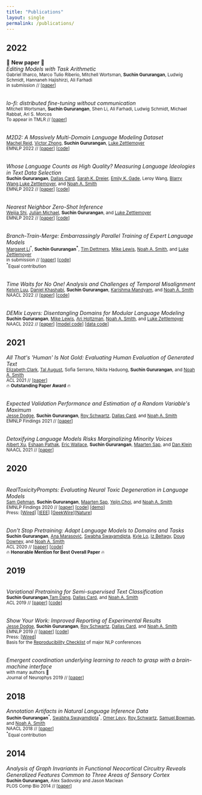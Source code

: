 ```yaml
---
title: "Publications"
layout: single
permalink: /publications/
---
```


## 2022

💫 **New paper** 💫
<br>*Editing Models with Task Arithmetic*
<br><sub>Gabriel Ilharco, Marco Tulio Riberio, Mitchell Wortsman, **Suchin Gururangan**, Ludwig Schmidt, Hannaneh Hajishirzi, Ali Farhadi</sub>
<br><sub> in submission // [[paper](https://arxiv.org/abs/2212.04089)] </sub>

<br>*lo-fi: distributed fine-tuning without communication*
<br><sub>Mitchell Wortsman, **Suchin Gururangan**, Shen Li, Ali Farhadi, Ludwig Schmidt, Michael Rabbat, Ari S. Morcos</sub>
<br><sub> To appear in TMLR // [[paper](https://arxiv.org/abs/2210.11948)]  </sub>

<br>*M2D2: A Massively Multi-Domain Language Modeling Dataset*
<br><sub>[Machel Reid](https://machelreid.github.io/), [Victor Zhong](https://www.victorzhong.com/), **Suchin Gururangan**, [Luke Zettlemoyer](https://www.cs.washington.edu/people/faculty/lsz) </sub>
<br><sub> EMNLP 2022 // [[paper](https://arxiv.org/abs/2210.07370)] [[code](https://github.com/machelreid/m2d2)] </sub>

<br>*Whose Language Counts as High Quality? Measuring Language Ideologies in Text Data Selection*
<br><sub>**Suchin Gururangan**, [Dallas Card](https://dallascard.github.io/), [Sarah K. Dreier](https://www.skdreier.com/), [Emily K. Gade](https://emilykgade.com/), Leroy Wang, [Blarry Wang](https://blarry.me/),[Luke Zettlemoyer](https://www.cs.washington.edu/people/faculty/lsz), and [Noah A. Smith](https://nasmith.github.io/)</sub>
<br><sub> EMNLP 2022 // [[paper](https://arxiv.org/abs/2201.10474)] [[code](https://github.com/kernelmachine/quality-filter)] </sub>

<br>*Nearest Neighbor Zero-Shot Inference*
<br><sub>[Weijia Shi](https://weijia-shi.netlify.app/author/weijia-shi/), [Julian Michael](https://julianmichael.org/), **Suchin Gururangan**,  and [Luke Zettlemoyer](https://www.cs.washington.edu/people/faculty/lsz)</sub>
<br><sub> EMNLP 2022 // [[paper](https://suchin.io/assets/knnprompt.pdf)] [[code](https://github.com/swj0419/kNN_prompt)]</sub>

<br>*Branch-Train-Merge: Embarrassingly Parallel Training of Expert Language Models*
<br><sub>[Margaret Li](https://margs.li/)<sup>\*</sup>, **Suchin Gururangan<sup>\*</sup>**, [Tim Dettmers](https://timdettmers.com/), [Mike Lewis](https://twitter.com/ml_perception?lang=en), [Noah A. Smith](https://nasmith.github.io/), and [Luke Zettlemoyer](https://www.cs.washington.edu/people/faculty/lsz)</sub>
<br><sub> in submission // [[paper](https://arxiv.org/abs/2208.03306)] [[code](https://github.com/hadasah/btm)]</sub>
<br><sub><sup>*</sup>Equal contribution</sub>

<br>*Time Waits for No One! Analysis and Challenges of Temporal Misalignment*
<br><sub>[Kelvin Luu](https://twitter.com/kel__lu), [Daniel Khashabi](https://danielkhashabi.com/), **Suchin Gururangan**, [Karishma Mandyam](https://kmandyam.github.io/), and [Noah A. Smith](https://nasmith.github.io/)</sub>
<br><sub> NAACL 2022 // [[paper](https://arxiv.org/abs/2111.07408)] [[code](https://github.com/Kel-Lu/time-waits-for-no-one)]</sub>

<br>*DEMix Layers: Disentangling Domains for Modular Language Modeling*
<br><sub>**Suchin Gururangan**, [Mike Lewis](https://twitter.com/ml_perception?lang=en), [Ari Holtzman](https://ari-holtzman.github.io/), [Noah A. Smith](https://nasmith.github.io/), and [Luke Zettlemoyer](https://www.cs.washington.edu/people/faculty/lsz)</sub>
<br><sub> NAACL 2022 // [[paper](https://arxiv.org/abs/2108.05036)] [[model code](https://github.com/kernelmachine/demix)] [[data code](https://github.com/kernelmachine/demix-data)]</sub>



## 2021

*All That's 'Human' Is Not Gold: Evaluating Human Evaluation of Generated Text*
<br><sub>[Elizabeth Clark](https://homes.cs.washington.edu/~eaclark7/), [Tal August](https://homes.cs.washington.edu/~taugust/), Sofia Serrano, Nikita Haduong, **Suchin Gururangan**, and [Noah A. Smith](https://nasmith.github.io/)</sub>
<br><sub>ACL 2021 // [[paper](https://aclanthology.org/2021.acl-long.565/)]</sub>
<br><sub>🔥 **Outstanding Paper Award** 🔥</sub>

<br>*Expected Validation Performance and Estimation of a Random Variable's Maximum*
<br><sub>[Jesse Dodge](http://www.cs.cmu.edu/~jessed/), **Suchin Gururangan**, [Roy Schwartz](https://schwartz-lab-huji.github.io/), [Dallas Card](https://web.stanford.edu/~dcard/), and [Noah A. Smith](https://nasmith.github.io/)</sub>
<br><sub>EMNLP Findings 2021 // [[paper](https://arxiv.org/pdf/2110.00613.pdf)]</sub>

<br>*Detoxifying Language Models Risks Marginalizing Minority Voices*
<br><sub>[Albert Xu](https://albertxu.xyz/), [Eshaan Pathak](https://www.linkedin.com/in/eshaan-pathak/), [Eric Wallace](https://www.ericswallace.com/), **Suchin Gururangan**, [Maarten Sap](https://homes.cs.washington.edu/~msap/), and [Dan Klein](https://people.eecs.berkeley.edu/~klein/)</sub>
<br><sub>NAACL 2021 // [[paper](https://aclanthology.org/2021.naacl-main.190/)]</sub>

## 2020

<br>*RealToxicityPrompts: Evaluating Neural Toxic Degeneration in Language Models*
<br><sub> [Sam Gehman](https://github.com/thesamuel), **Suchin Gururangan**, [Maarten Sap](https://homes.cs.washington.edu/~msap/), [Yejin Choi](https://homes.cs.washington.edu/~yejin/), and [Noah A. Smith](https://nasmith.github.io/)</sub>
<br><sub>EMNLP Findings 2020 //  [[paper](https://aclanthology.org/2020.findings-emnlp.301/)] [[code](https://github.com/allenai/real-toxicity-prompts)] [[demo](https://toxicdegeneration.allenai.org/)]</sub>
<br><sub>Press: [[Wired](https://www.wired.com/story/ai-fueled-dungeon-game-got-much-darker/)] [[IEEE](https://spectrum.ieee.org/open-ais-powerful-text-generating-tool-is-ready-for-business)] [[GeekWire](https://www.geekwire.com/2021/curse-neural-toxicity-ai2-uw-researchers-help-computers-watch-language/)][[Nature](https://www.nature.com/articles/d41586-021-00530-0)]</sub>

<br>*Don't Stop Pretraining: Adapt Language Models to Domains and Tasks*
<br><sub>**Suchin Gururangan**, [Ana Marasović](https://www.anamarasovic.com/), [Swabha Swayamdipta](https://swabhs.com/), [Kyle Lo](https://kyleclo.github.io/), [Iz Beltagy](https://beltagy.net/), [Doug Downey](https://users.cs.northwestern.edu/~ddowney/), and [Noah A. Smith](https://nasmith.github.io/) </sub>
<br><sub>ACL 2020 // [[paper](https://aclanthology.org/2020.acl-main.740/)] [[code](https://github.com/allenai/dont-stop-pretraining)]</sub>
<br><sub>🔥 **Honorable Mention for Best Overall Paper** 🔥</sub>


## 2019

<br>*Variational Pretraining for Semi-supervised Text Classification*
<br><sub>**Suchin Gururangan**,[Tam Dang](https://tamdang.io/), [Dallas Card](https://web.stanford.edu/~dcard/), and [Noah A. Smith](https://nasmith.github.io/)</sub>
<br><sub>ACL 2019 // [[paper](https://aclanthology.org/P19-1590/)] [[code](https://github.com/allenai/vampire)]</sub>

<br>*Show Your Work: Improved Reporting of Experimental Results*
<br><sub>[Jesse Dodge](http://www.cs.cmu.edu/~jessed/), **Suchin Gururangan**, [Roy Schwartz](https://schwartz-lab-huji.github.io/), [Dallas Card](https://web.stanford.edu/~dcard/), and [Noah A. Smith](https://nasmith.github.io/)</sub>
<br><sub>EMNLP 2019 // [[paper](https://aclanthology.org/D19-1224/)] [[code](https://github.com/allenai/allentune)]</sub>
<br><sub>Press: [[Wired](https://www.wired.com/story/artificial-intelligence-confronts-reproducibility-crisis/)]</sub>
<br><sub>Basis for the [Reproducibility Checklist](https://2020.emnlp.org/call-for-papers) of major NLP conferences</sub>

<br>*Emergent coordination underlying learning to reach to grasp with a brain-machine interface*
<br><sub> with many authors 🙂</sub>
<br><sub>Journal of Neurophys 2019 // [[paper](https://pubmed.ncbi.nlm.nih.gov/29357477)]</sub>


## 2018

*Annotation Artifacts in Natural Language Inference Data*
<br><sub>**Suchin Gururangan**<sup>\*</sup>, [Swabha Swayamdipta](https://swabhs.com/)<sup>\*</sup>, [Omer Levy](https://www.cs.tau.ac.il/~levyomer/), [Roy Schwartz](https://schwartz-lab-huji.github.io/), [Samuel Bowman](https://cims.nyu.edu/~sbowman/), and [Noah A. Smith](https://nasmith.github.io/)</sub>
<br><sub>NAACL 2018 // [[paper](https://aclanthology.org/N18-2017/)]</sub>
<br><sub><sup>*</sup>Equal contribution</sub>


## 2014

*Analysis of Graph Invariants in Functional Neocortical Circuitry Reveals Generalized Features Common to Three Areas of Sensory Cortex*
<br><sub>**Suchin Gururangan**, Alex Sadovsky and Jason Maclean</sub>
<br><sub> PLOS Comp Bio 2014 // [[paper](https://journals.plos.org/ploscompbiol/article?id=10.1371/journal.pcbi.1003710)]</sub>

